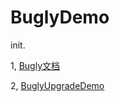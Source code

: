 # BuglyDemo
init.

1, [Bugly文档](https://bugly.qq.com/docs/user-guide/instruction-manual-android-hotfix/?v=20180709165613)

2, [BuglyUpgradeDemo](https://github.com/BuglyDevTeam/Bugly-Android-Demo/tree/master/BuglyUpgradeDemo)
